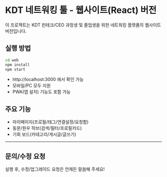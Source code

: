 # KDT 네트워킹 툴 - 웹사이트(React) 버전

이 프로젝트는 KDT 핀테크/CEO 과정생 및 졸업생을 위한 네트워킹 플랫폼의 웹사이트 버전입니다.

## 실행 방법

```bash
cd web
npm install
npm start
```

- http://localhost:3000 에서 확인 가능
- 모바일/PC 모두 지원
- PWA(앱 설치) 기능도 포함 가능

## 주요 기능
- 마이페이지(프로필/태그/연결설정/요청함)
- 동문/원우 허브(검색/필터/프로필카드)
- 기회 보드(카테고리/게시글/글쓰기)

---

## 문의/수정 요청
실행 후, 수정/업그레이드 요청은 언제든 말씀해 주세요! 